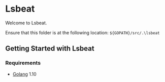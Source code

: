 # Lsbeat

Welcome to Lsbeat.

Ensure that this folder is at the following location:
`${GOPATH}/src/.\lsbeat`

## Getting Started with Lsbeat

### Requirements

* [Golang](https://golang.org/dl/) 1.10


